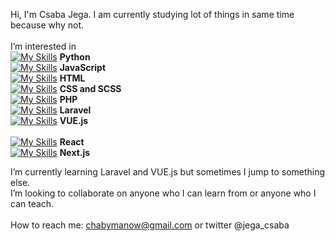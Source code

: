 Hi, I'm Csaba Jega. I am currently studying lot of things in same time because why not.<br /><br />
I’m interested in <br />
[![My Skills](https://skills.thijs.gg/icons?i=python)](https://skills.thijs.gg) **Python**<br />
[![My Skills](https://skills.thijs.gg/icons?i=javascript)](https://skills.thijs.gg) **JavaScript**<br />
[![My Skills](https://skills.thijs.gg/icons?i=html)](https://skills.thijs.gg) **HTML**<br />
[![My Skills](https://skills.thijs.gg/icons?i=css)](https://skills.thijs.gg) **CSS and SCSS**<br />
[![My Skills](https://skills.thijs.gg/icons?i=php)](https://skills.thijs.gg) **PHP**<br />
[![My Skills](https://skills.thijs.gg/icons?i=laravel)](https://skills.thijs.gg) **Laravel**<br />
[![My Skills](https://skills.thijs.gg/icons?i=vue)](https://skills.thijs.gg) **VUE.js**<br /><br />
[![My Skills](https://skills.thijs.gg/icons?i=react)](https://skills.thijs.gg) **React**<br />
[![My Skills](https://skills.thijs.gg/icons?i=nextjs)](https://skills.thijs.gg) **Next.js**<br />

I’m currently learning Laravel and VUE.js but sometimes I jump to something else.<br />
I’m looking to collaborate on anyone who I can learn from or anyone who I can teach.<br /><br />
How to reach me: chabymanow@gmail.com or twitter @jega_csaba

<!---
chabymanow/chabymanow is a ✨ special ✨ repository because its `README.md` (this file) appears on your GitHub profile.
You can click the Preview link to take a look at your changes.
--->
